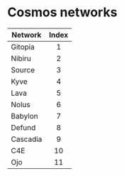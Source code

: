 # Cosmos networks

| Network  | Index |
|----------|:-----:|
| Gitopia  |   1   |
| Nibiru   |   2   |
| Source   |   3   |
| Kyve     |   4   |
| Lava     |   5   |
| Nolus    |   6   |
| Babylon  |   7   |
| Defund   |   8   |
| Cascadia |   9   |
| C4E      |  10   |
| Ojo      |  11   |
